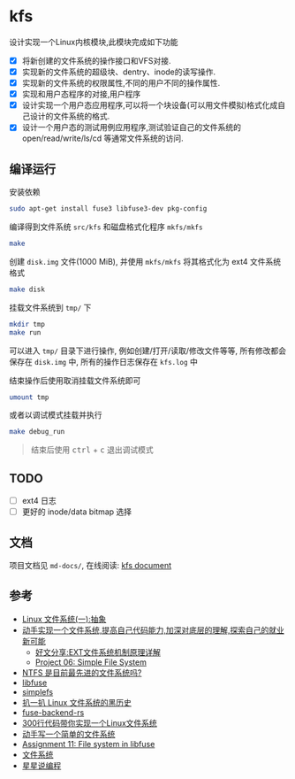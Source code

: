 # kfs

设计实现一个Linux内核模块,此模块完成如下功能

- [x] 将新创建的文件系统的操作接口和VFS对接.
- [x] 实现新的文件系统的超级块、dentry、inode的读写操作.
- [x] 实现新的文件系统的权限属性,不同的用户不同的操作属性.
- [x] 实现和用户态程序的对接,用户程序
- [x] 设计实现一个用户态应用程序,可以将一个块设备(可以用文件模拟)格式化成自己设计的文件系统的格式.
- [x] 设计一个用户态的测试用例应用程序,测试验证自己的文件系统的open/read/write/ls/cd 等通常文件系统的访问.

## 编译运行

安装依赖

```bash
sudo apt-get install fuse3 libfuse3-dev pkg-config
```

编译得到文件系统 `src/kfs` 和磁盘格式化程序 `mkfs/mkfs`

```bash
make
```

创建 `disk.img` 文件(1000 MiB), 并使用 `mkfs/mkfs` 将其格式化为 ext4 文件系统格式

```bash
make disk
```

挂载文件系统到 `tmp/` 下

```bash
mkdir tmp
make run
```

可以进入 `tmp/` 目录下进行操作, 例如创建/打开/读取/修改文件等等, 所有修改都会保存在 `disk.img` 中, 所有的操作日志保存在 `kfs.log` 中

结束操作后使用取消挂载文件系统即可

```bash
umount tmp
```

或者以调试模式挂载并执行

```bash
make debug_run
```

> 结束后使用 <kbd>ctrl</kbd> + <kbd>c</kbd> 退出调试模式

## TODO

- [ ] ext4 日志
- [ ] 更好的 inode/data bitmap 选择

## 文档

项目文档见 `md-docs/`, 在线阅读: [kfs document](https://luzhixing12345.github.io/kfs/)

## 参考

- [Linux 文件系统(一):抽象](https://www.bilibili.com/video/BV1jM411W7jV)
- [动手实现一个文件系统,提高自己代码能力,加深对底层的理解,探索自己的就业新可能](https://www.bilibili.com/video/BV1eV411A7gw)
  - [好文分享:EXT文件系统机制原理详解](https://www.51cto.com/article/603104.html)
  - [Project 06: Simple File System](https://www3.nd.edu/~pbui/teaching/cse.30341.fa19/project06.html)
- [NTFS 是目前最先进的文件系统吗?](https://www.zhihu.com/question/20619659)
- [libfuse](https://github.com/libfuse/libfuse)
- [simplefs](https://github.com/sysprog21/simplefs)
- [扒一扒 Linux 文件系统的黑历史](https://zhuanlan.zhihu.com/p/28828826)
- [fuse-backend-rs](https://github.com/cloud-hypervisor/fuse-backend-rs)
- [300行代码带你实现一个Linux文件系统](https://zhuanlan.zhihu.com/p/579011810)
- [动手写一个简单的文件系统](https://www.jianshu.com/p/8966d121263b)
- [Assignment 11: File system in libfuse](https://course.ccs.neu.edu/cs3650sp22/a11.html)
- [文件系统](https://realwujing.github.io/linux/kernel/%E6%96%87%E4%BB%B6%E7%B3%BB%E7%BB%9F/)
- [星星说编程](https://space.bilibili.com/50657960/channel/series)